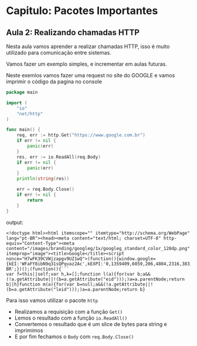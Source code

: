 # Capitulo: Pacotes Importantes
## Aula 2: Realizando chamadas HTTP

Nesta aula vamos aprender a realizar chamadas HTTP, isso é muito utilizado para comunicação entre sistemas.

Vamos fazer um exemplo simples, e incrementar em aulas futuras.

Neste exemlos vamos fazer uma request no site do GOOGLE e vamos imprimir o código da pagina no console

```go
package main

import (
	"io"
	"net/http"
)

func main() {
	req, err := http.Get("https://www.google.com.br")
	if err != nil {
		panic(err)
	}
	res, err := io.ReadAll(req.Body)
	if err != nil {
		panic(err)
	}
	println(string(res))

	err = req.Body.Close()
	if err != nil {
		return
	}
}
```
output:
```shell
<!doctype html><html itemscope="" itemtype="http://schema.org/WebPage" lang="pt-BR"><head><meta content="text/html; charset=UTF-8" http-equiv="Content-Type"><meta content="/images/branding/googleg/1x/googleg_standard_color_128dp.png" itemprop="image"><title>Google</title><script nonce="H7wFK39CVWjzapgv9UZ1wQ">(function(){window.google={kEI:'WFaFY8ibN9q31sQPqvaz2Ac',kEXPI:'0,1359409,6059,206,4804,2316,383,246,5,5367,1123753,1197754,647,380090,16114,28684,22430,1362,12313,17586,4998,13228,3847,10626,22737,5081,887,708,1277,2742,149,1103,840,6297,3514,606,2023,2297,6342,8328,3227,2845,8,33769,1851,15756,3,346,230,6460,148,13975,4,1528,2304,7039,17819,2490,1714,5708,4164,3193,13658,4437,16786,5827,2530,4094,17,4035,3,3541,1,42154,2,14022,2373,23366,5679,1020,2381,28741,4568,6256,23419,1248,5841,14967,4333,7484,445,2,2,1,7171,10135,9326,8155,6682,699,1480,14489,874,19634,6,1922,5784,3995,7782,11348,1509,15515,23803,2700,5797,11,9798,384,4147,14,82,950,2940,751,2070,642,298,11869,3,683,217,841,564,960,819,668,1186,1997,1119,6,8121,3,7,859,242,3248,2411,1741,814,1542,551,1767,84,600,253,564,565,403,588,1391,87,52,565,350,4,86,495,59,368,450,473,110,36,6,291,3918,400,401,893,136,3,785,2,318,1106,1017,324,57,645,2,3,1115,246,65,367,1,57,727,229,1103,14,89,890,57,556,4,6,291,311,252,420,245,53,483,1740,160,50,25,4,3,252,192,55,1099,115,179,280,4,778,86,121,633,220,542,231,63,619,355,65,664,44,4,125,150,347,294,444,198,86,108,22,175,67,328,36,250,5,48,125,5,197,131,315,147,557,274,485,193,138,230,1045,1,495,17,39,11,1087,5289751,6043,51,5995698,2803331,3311,141,801,19729,1,1,346,2759,41,169,140,23947376,487,25,18,2861496,1180116,1964,3094,13578,3406,13968,14',kBL:'-1VY'};google.sn='webhp';google.kHL='pt-BR';})();(function(){```
var f=this||self;var h,k=[];function l(a){for(var b;a&&(!a.getAttribute||!(b=a.getAttribute("eid")));)a=a.parentNode;return b||h}function m(a){for(var b=null;a&&(!a.getAttribute||!(b=a.getAttribute("leid")));)a=a.parentNode;return b} 
```

Para isso vamos utilizar o pacote `http`
- Realizamos a requisição com a função `Get()`
- Lemos o resultado com a função `io.ReadAll()`
- Convertemos o resultado que é um slice de bytes para string e imprimimos
- E por fim fechamos o `Body` com `req.Body.Close()`

